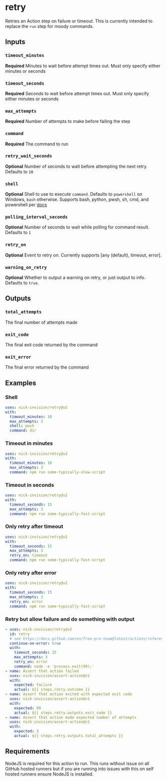 # retry

Retries an Action step on failure or timeout. This is currently intended to replace the `run` step for moody commands.

## Inputs

### `timeout_minutes`

**Required** Minutes to wait before attempt times out. Must only specify either minutes or seconds

### `timeout_seconds`

**Required** Seconds to wait before attempt times out. Must only specify either minutes or seconds

### `max_attempts`

**Required** Number of attempts to make before failing the step

### `command`

**Required** The command to run

### `retry_wait_seconds`

**Optional** Number of seconds to wait before attempting the next retry. Defaults to `10`

### `shell`
    
**Optional** Shell to use to execute `command`. Defaults to `powershell` on Windows, `bash` otherwise.  Supports bash, python, pwsh, sh, cmd, and powershell per [docs](https://docs.github.com/en/free-pro-team@latest/actions/reference/workflow-syntax-for-github-actions#using-a-specific-shell)

### `polling_interval_seconds`

**Optional** Number of seconds to wait while polling for command result. Defaults to `1`

### `retry_on`

**Optional** Event to retry on. Currently supports [any (default), timeout, error].

### `warning_on_retry`

**Optional** Whether to output a warning on retry, or just output to info. Defaults to `true`.

## Outputs

### `total_attempts`

The final number of attempts made

### `exit_code`

The final exit code returned by the command

### `exit_error`

The final error returned by the command

## Examples

### Shell

```yaml
uses: nick-invision/retry@v2
with:
  timeout_minutes: 10
  max_attempts: 3
  shell: pwsh
  command: dir
```

### Timeout in minutes

```yaml
uses: nick-invision/retry@v2
with:
  timeout_minutes: 10
  max_attempts: 3
  command: npm run some-typically-slow-script
```

### Timeout in seconds

```yaml
uses: nick-invision/retry@v2
with:
  timeout_seconds: 15
  max_attempts: 3
  command: npm run some-typically-fast-script
```

### Only retry after timeout

```yaml
uses: nick-invision/retry@v2
with:
  timeout_seconds: 15
  max_attempts: 3
  retry_on: timeout
  command: npm run some-typically-fast-script
```

### Only retry after error

```yaml
uses: nick-invision/retry@v2
with:
  timeout_seconds: 15
  max_attempts: 3
  retry_on: error
  command: npm run some-typically-fast-script
```

### Retry but allow failure and do something with output

```yaml
- uses: nick-invision/retry@v2
  id: retry
  # see https://docs.github.com/en/free-pro-team@latest/actions/reference/workflow-syntax-for-github-actions#jobsjob_idcontinue-on-error
  continue-on-error: true
  with:
    timeout_seconds: 15
    max_attempts: 3
    retry_on: error
    command: node -e 'process.exit(99);'
- name: Assert that action failed
  uses: nick-invision/assert-action@v1
  with:
    expected: failure
    actual: ${{ steps.retry.outcome }}
- name: Assert that action exited with expected exit code
  uses: nick-invision/assert-action@v1
  with:
    expected: 99
    actual: ${{ steps.retry.outputs.exit_code }}
- name: Assert that action made expected number of attempts
  uses: nick-invision/assert-action@v1
  with:
    expected: 3
    actual: ${{ steps.retry.outputs.total_attempts }}
```

## Requirements

NodeJS is required for this action to run. This runs without issue on all GitHub hosted runners but if you are running into issues with this on self hosted runners ensure NodeJS is installed.
